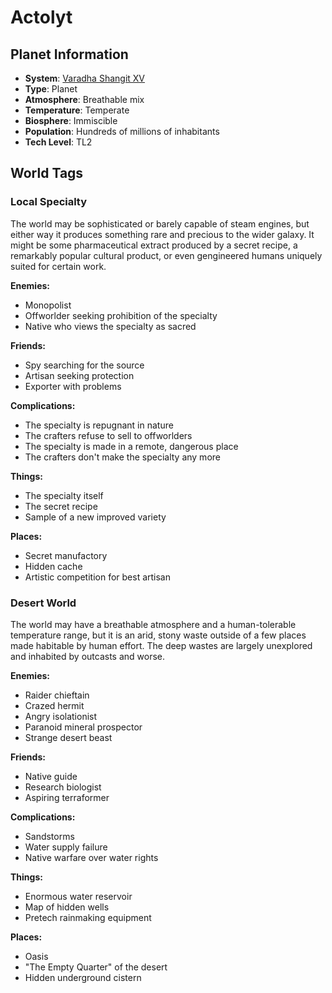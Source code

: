 # Actolyt

## Planet Information
- **System**: [Varadha Shangit XV](../../../system--varadha-shangit-xv.md)
- **Type**: Planet
- **Atmosphere**: Breathable mix
- **Temperature**: Temperate
- **Biosphere**: Immiscible
- **Population**: Hundreds of millions of inhabitants
- **Tech Level**: TL2

## World Tags

### Local Specialty

The world may be sophisticated or barely capable of steam engines, but either way it produces something rare and precious to the wider galaxy. It might be some pharmaceutical extract produced by a secret recipe, a remarkably popular cultural product, or even gengineered humans uniquely suited for certain work.

**Enemies:**
- Monopolist
- Offworlder seeking prohibition of the specialty
- Native who views the specialty as sacred

**Friends:**
- Spy searching for the source
- Artisan seeking protection
- Exporter with problems

**Complications:**
- The specialty is repugnant in nature
- The crafters refuse to sell to offworlders
- The specialty is made in a remote, dangerous place
- The crafters don't make the specialty any more

**Things:**
- The specialty itself
- The secret recipe
- Sample of a new improved variety

**Places:**
- Secret manufactory
- Hidden cache
- Artistic competition for best artisan

### Desert World

The world may have a breathable atmosphere and a human-tolerable temperature range, but it is an arid, stony waste outside of a few places made habitable by human effort. The deep wastes are largely unexplored and inhabited by outcasts and worse.

**Enemies:**
- Raider chieftain
- Crazed hermit
- Angry isolationist
- Paranoid mineral prospector
- Strange desert beast

**Friends:**
- Native guide
- Research biologist
- Aspiring terraformer

**Complications:**
- Sandstorms
- Water supply failure
- Native warfare over water rights

**Things:**
- Enormous water reservoir
- Map of hidden wells
- Pretech rainmaking equipment

**Places:**
- Oasis
- "The Empty Quarter" of the desert
- Hidden underground cistern

